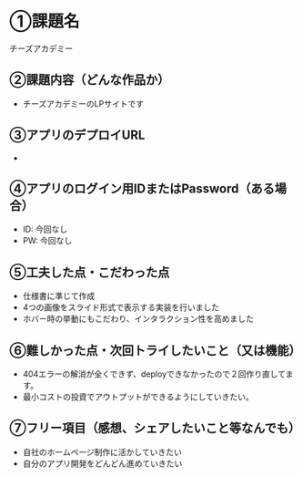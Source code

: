 # ①課題名
チーズアカデミー

## ②課題内容（どんな作品か）
-  チーズアカデミーのLPサイトです

## ③アプリのデプロイURL
-

## ④アプリのログイン用IDまたはPassword（ある場合）
- ID: 今回なし
- PW: 今回なし

## ⑤工夫した点・こだわった点
- 仕様書に準じて作成
- 4つの画像をスライド形式で表示する実装を行いました
- ホバー時の挙動にもこだわり、インタラクション性を高めました

## ⑥難しかった点・次回トライしたいこと（又は機能）
- 404エラーの解消が全くできず、deployできなかったので２回作り直してます。　
- 最小コストの投資でアウトプットができるようにしていきたい。

## ⑦フリー項目（感想、シェアしたいこと等なんでも）
- 自社のホームページ制作に活かしていきたい
- 自分のアプリ開発をどんどん進めていきたい
